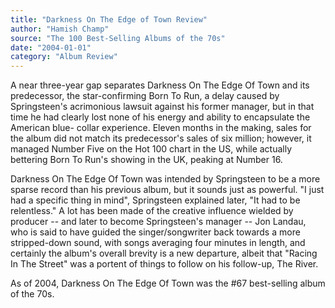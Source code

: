 ```yaml
---
title: "Darkness On The Edge of Town Review"
author: "Hamish Champ"
source: "The 100 Best-Selling Albums of the 70s"
date: "2004-01-01"
category: "Album Review"
---
```


A near three-year gap separates Darkness On The Edge Of Town and its predecessor, the star-confirming Born To Run, a delay caused by Springsteen's acrimonious lawsuit against his former manager, but in that time he had clearly lost none of his energy and ability to encapsulate the American blue- collar experience. Eleven months in the making, sales for the album did not match its predecessor's sales of six million; however, it managed Number Five on the Hot 100 chart in the US, while actually bettering Born To Run's showing in the UK, peaking at Number 16.

Darkness On The Edge Of Town was intended by Springsteen to be a more sparse record than his previous album, but it sounds just as powerful. "I just had a specific thing in mind", Springsteen explained later, "It had to be relentless." A lot has been made of the creative influence wielded by producer -- and later to become Springsteen's manager -- Jon Landau, who is said to have guided the singer/songwriter back towards a more stripped-down sound, with songs averaging four minutes in length, and certainly the album's overall brevity is a new departure, albeit that "Racing In The Street" was a portent of things to follow on his follow-up, The River.

As of 2004, Darkness On The Edge Of Town was the #67 best-selling album of the 70s.
